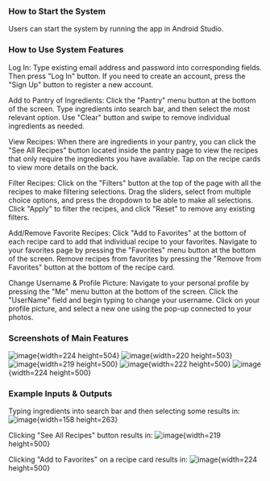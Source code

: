 ### **How to Start the System**
Users can start the system by running the app in Android Studio.

### **How to Use System Features**

Log In: Type existing email address and password into corresponding fields. Then press "Log In" button. If you need to create an account, press the "Sign Up" button to register a new account.

Add to Pantry of Ingredients: Click the "Pantry" menu button at the bottom of the screen. Type ingredients into search bar, and then select the most relevant option. Use "Clear" button and swipe to remove individual ingredients as needed.

View Recipes: When there are ingredients in your pantry, you can click the "See All Recipes" button located inside the pantry page to view the recipes that only require the ingredients you have available. Tap on the recipe cards to view more details on the back.

Filter Recipes: Click on the "Filters" button at the top of the page with all the recipes to make filtering selections. Drag the sliders, select from multiple choice options, and press the dropdown to be able to make all selections. Click "Apply" to filter the recipes, and click "Reset" to remove any existing filters.

Add/Remove Favorite Recipes: Click "Add to Favorites" at the bottom of each recipe card to add that individual recipe to your favorites. Navigate to your favorites page by pressing the "Favorites" menu button at the bottom of the screen. Remove recipes from favorites by pressing the "Remove from Favorites" button at the bottom of the recipe card.

Change Username & Profile Picture: Navigate to your personal profile by pressing the "Me" menu button at the bottom of the screen. Click the "UserName" field and begin typing to change your username. Click on your profile picture, and select a new one using the pop-up connected to your photos.

### **Screenshots of Main Features**
![image](uploads/6fed473e819ba107ecb2323aaf1dfb5c/image.png){width=224 height=504}
![image](uploads/18b55ebd17267face17822dac03270eb/image.png){width=220 height=503}
![image](uploads/93d8e5f43a8d07f8eb3f9d58bacae62d/image.png){width=219 height=500}
![image](uploads/c8beea94b12058ce4af5e1c7eaef6edf/image.png){width=222 height=500}
![image](uploads/ae9cd5b221e89e12cf5e9897d70afb2e/image.png){width=224 height=500}

### **Example Inputs & Outputs**
Typing ingredients into search bar and then selecting some results in:
![image](uploads/408e4c08d4c6241cd8bdde3f29991fca/image.png){width=158 height=263}

Clicking "See All Recipes" button results in:
![image](uploads/93d8e5f43a8d07f8eb3f9d58bacae62d/image.png){width=219 height=500}

Clicking "Add to Favorites" on a recipe card results in:
![image](uploads/ae9cd5b221e89e12cf5e9897d70afb2e/image.png){width=224 height=500}